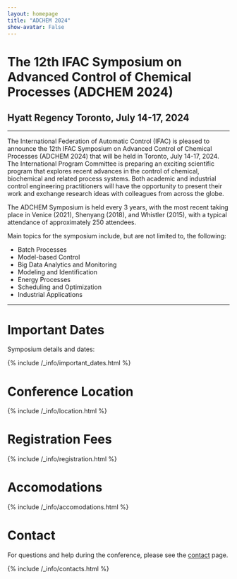 ```yaml
---
layout: homepage
title: "ADCHEM 2024"
show-avatar: False
---
```


<div class="text-center">
<h1>
  The 12th IFAC Symposium on Advanced Control of Chemical Processes (ADCHEM 2024)
</h1>
<h2 class="text-dark">
  Hyatt Regency Toronto, July 14-17, 2024
</h2>
</div>

---

<!-- *__Note:__ AdCONIP 2022 will run in a hybrid mode with both face-to-face and online activities.* -->

<!-- <div class="text-center">
  <a class="btn btn-primary btn-lg" href="http://controls.papercept.net/registration/" role="button">Register Now</a>
  <a class="btn btn-warning btn-lg" href="{% link _pages/schedule.md %}" role="button">See Schedule</a>
</div> -->

The International Federation of Automatic Control (IFAC) is pleased to announce the 12th IFAC Symposium on Advanced Control of Chemical Processes (ADCHEM 2024) that will be held in Toronto, July 14-17, 2024. The International Program Committee is preparing an exciting scientific program that explores recent advances in the control of chemical, biochemical and related process systems. Both academic and industrial control engineering practitioners will have the opportunity to present their work and exchange research ideas with colleagues from across the globe.

The ADCHEM Symposium is held every 3 years, with the most recent taking place in Venice (2021), Shenyang (2018), and Whistler (2015), with a typical attendance of approximately 250 attendees.

Main topics for the symposium include, but are not limited to, the following:

- Batch Processes
- Model-based Control
- Big Data Analytics and Monitoring 
- Modeling and Identification
- Energy Processes
- Scheduling and Optimization
- Industrial Applications


<!-- Batch Processes                   
Model-based Control
Big Data Analytics and Monitoring | Modeling and Identification
Energy Processes                  | Scheduling and Optimization
Industrial Applications           | -->

<!--   {% capture topics_table %}
    {% include _info/topics.html %}
  {% endcapture %}

<div class="table-wrapper">
  {{ topics_table | markdownify }}
</div> -->

---

# Important Dates

Symposium details and dates:

{% include /_info/important_dates.html %}

# Conference Location

{% include /_info/location.html %}

# Registration Fees

{% include /_info/registration.html %}

# Accomodations

{% include /_info/accomodations.html %}

# Contact

For questions and help during the conference, please see the [contact](./contact) page.

{% include /_info/contacts.html %}
